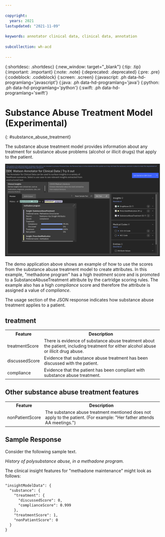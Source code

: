 ```yaml
---

copyright:
  years: 2021
lastupdated: "2021-11-09"

keywords: annotator clinical data, clinical data, annotation

subcollection: wh-acd

---
```


{:shortdesc: .shortdesc}
{:new_window: target="_blank"}
{:tip: .tip}
{:important: .important}
{:note: .note}
{:deprecated: .deprecated}
{:pre: .pre}
{:codeblock: .codeblock}
{:screen: .screen}
{:javascript: .ph data-hd-programlang='javascript'}
{:java: .ph data-hd-programlang='java'}
{:python: .ph data-hd-programlang='python'}
{:swift: .ph data-hd-programlang='swift'}

# Substance Abuse Treatment Model (Experimental)
{: #substance_abuse_treatment}

The substance abuse treatment model provides information about any treatment for substance abuse problems (alcohol or illicit drugs) that apply to the patient.

![](images/substance_abuse_treatment.png)

The demo application above shows an example of how to use the scores from the substance abuse treatment model to create attributes.  In this example, "methadone program" has a high _treatment_ score and is promoted to a SubstanceAbuseTreatment attribute by the cartridge scoring rules. The example also has a high _compliance_ score and therefore the attribute is assigned a value of _compliance_.

The usage section of the JSON response indicates how substance abuse treatment applies to a patient.

## treatment

<table>
<tr><th>Feature</th><th>Description</th></tr>
</tr><td>treatmentScore</td><td>There is evidence of substance abuse treatment about the patient, including treatment for either alcohol abuse or illicit drug abuse.</td></tr>
<tr><td>discussedScore</td><td>Evidence that substance abuse treatment has been discussed with the patient.</td></tr>
<tr><td>compliance</td><td>Evidence that the patient has been compliant with substance abuse treatment.</td></tr>
</table>

## Other substance abuse treatment features
<table>
<tr><th>Feature</th><th>Description</th></tr>
<tr><td>nonPatientScore</td><td>The substance abuse treatment mentioned does not apply to the patient. (For example: "Her father attends AA meetings.")</td></tr>
</table>

## Sample Response

Consider the following sample text.

_History of polysubstance abuse, in a methadone program._

The clinical insight features for "methadone maintenance" might look as follows:

```
"insightModelData": {
  "substance": {
    "treatment": {
      "discussedScore": 0,
      "complianceScore": 0.999
    },
    "treatmentScore": 1,
    "nonPatientScore": 0
  }
}
```
